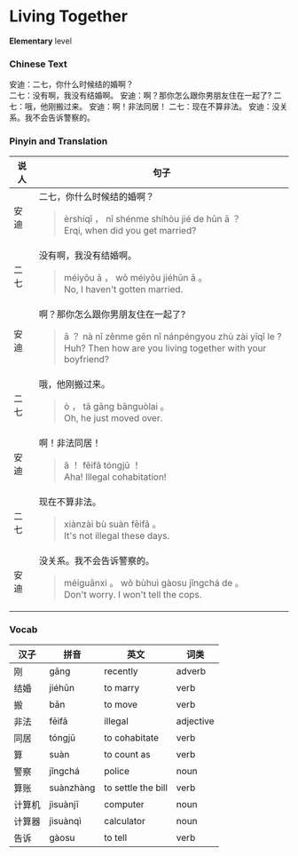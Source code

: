 # Living Together
**Elementary** level
### Chinese Text
安迪：二七，你什么时候结的婚啊？<br />二七：没有啊，我没有结婚啊。
安迪：啊？那你怎么跟你男朋友住在一起了?
二七：哦，他刚搬过来。
安迪：啊！非法同居！
二七：现在不算非法。
安迪：没关系。我不会告诉警察的。

### Pinyin and Translation
|说人|句子|
|----|----|
|安迪|二七，你什么时候结的婚啊？<blockquote>èrshíqī ， nǐ shénme shíhòu jié de hūn ā ？<br />Erqi, when did you get married?</blockquote>|
|二七|没有啊，我没有结婚啊。<blockquote>méiyǒu ā ， wǒ méiyǒu jiéhūn ā 。<br />No, I haven't gotten married.</blockquote>|
|安迪|啊？那你怎么跟你男朋友住在一起了?<blockquote>ā ？ nà nǐ zěnme gēn nǐ nánpéngyou zhù zài yīqǐ le ?<br />Huh? Then how are you living together with your boyfriend?</blockquote>|
|二七|哦，他刚搬过来。<blockquote>ò ， tā gāng bānguòlai 。<br />Oh, he just moved over.</blockquote>|
|安迪|啊！非法同居！<blockquote>ā ！ fēifǎ tóngjū ！<br />Aha! Illegal cohabitation!</blockquote>|
|二七|现在不算非法。<blockquote>xiànzài bù suàn fēifǎ 。<br />It's not illegal these days.</blockquote>|
|安迪|没关系。我不会告诉警察的。<blockquote>méiguānxi 。 wǒ bùhuì gàosu jǐngchá de 。<br />Don't worry. I won't tell the cops.</blockquote>|
### Vocab
|汉子|拼音|英文|词类|
|----|----|----|----|
|刚|gāng|recently|adverb|
|结婚|jiéhūn|to marry|verb|
|搬|bān|to move|verb|
|非法|fēifǎ|illegal|adjective|
|同居|tóngjū|to cohabitate|verb|
|算|suàn|to count as|verb|
|警察|jǐngchá|police|noun|
|算账|suànzhàng|to settle the bill|verb|
|计算机|jìsuànjī|computer|noun|
|计算器|jìsuànqì|calculator|noun|
|告诉|gàosu|to tell|verb|